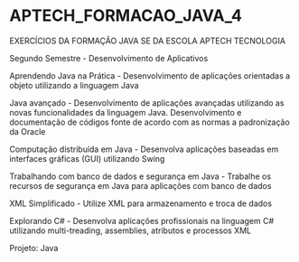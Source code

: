 APTECH_FORMACAO_JAVA_4
======================

EXERCÍCIOS DA FORMAÇÃO JAVA SE DA ESCOLA APTECH TECNOLOGIA


Segundo Semestre - Desenvolvimento de Aplicativos

Aprendendo Java na Prática - Desenvolvimento de aplicações orientadas a objeto utilizando a linguagem Java

Java avançado - Desenvolvimento de aplicações avançadas utilizando as novas funcionalidades da linguagem Java. Desenvolvimento e documentação de códigos fonte de acordo com as normas a padronização da Oracle

Computação distribuída em Java - Desenvolva aplicações baseadas em interfaces gráficas (GUI) utilizando Swing

Trabalhando com banco de dados e segurança em Java - Trabalhe os recursos de segurança em Java para aplicações com banco de dados

XML Simplificado - Utilize XML para armazenamento e troca de dados

Explorando C# - Desenvolva aplicações profissionais na linguagem C# utilizando multi-treading, assemblies, atributos e processos XML

Projeto: Java
